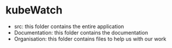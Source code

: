 # kubeWatch

- src: this folder contains the entire application
- Documentation: this folder contains the documentation
- Organisation: this folder contains files to help us with our work
